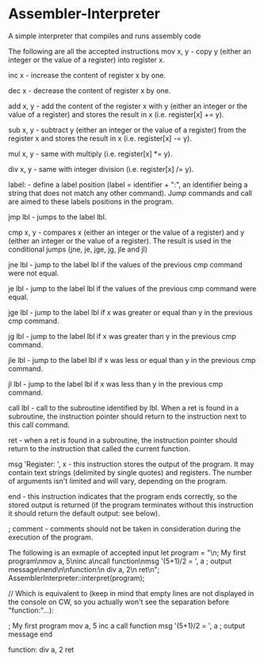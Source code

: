 # Assembler-Interpreter
A simple interpreter that compiles and runs assembly code

The following are all the accepted instructions
mov x, y - copy y (either an integer or the value of a register) into register x.

inc x - increase the content of register x by one.

dec x - decrease the content of register x by one.

add x, y - add the content of the register x with y (either an integer or the value of a register) and stores the result in x (i.e. register[x] += y).

sub x, y - subtract y (either an integer or the value of a register) from the register x and stores the result in x (i.e. register[x] -= y).

mul x, y - same with multiply (i.e. register[x] *= y).

div x, y - same with integer division (i.e. register[x] /= y).

label: - define a label position (label = identifier + ":", an identifier being a string that does not match any other command). Jump commands and call are aimed to 
these labels positions in the program.

jmp lbl - jumps to the label lbl.

cmp x, y - compares x (either an integer or the value of a register) and y (either an integer or the value of a register). The result is used in the conditional jumps (jne, je, jge, jg, jle and jl)

jne lbl - jump to the label lbl if the values of the previous cmp command were not equal.

je lbl - jump to the label lbl if the values of the previous cmp command were equal.

jge lbl - jump to the label lbl if x was greater or equal than y in the previous cmp command.

jg lbl - jump to the label lbl if x was greater than y in the previous cmp command.

jle lbl - jump to the label lbl if x was less or equal than y in the previous cmp command.

jl lbl - jump to the label lbl if x was less than y in the previous cmp command.

call lbl - call to the subroutine identified by lbl. When a ret is found in a subroutine, the instruction pointer should return to the instruction next to this call command.

ret - when a ret is found in a subroutine, the instruction pointer should return to the instruction that called the current function.

msg 'Register: ', x - this instruction stores the output of the program. It may contain text strings (delimited by single quotes) and registers. The number of arguments isn't limited and will vary, depending on the program.

end - this instruction indicates that the program ends correctly, so the stored output is returned (if the program terminates without this instruction it should return the default output: see below).

; comment - comments should not be taken in consideration during the execution of the program.



The following is an exmaple of accepted input
let program = "\n; My first program\nmov  a, 5\ninc  a\ncall function\nmsg  '(5+1)/2 = ', a    ; output message\nend\n\nfunction:\n    div  a, 2\n    ret\n";
AssemblerInterpreter::interpret(program);

// Which is equivalent to (keep in mind that empty lines are not displayed in the console on CW, so you actually won't see the separation before "function:"...):

; My first program
mov  a, 5
inc  a
call function
msg  '(5+1)/2 = ', a    ; output message
end

function:
    div  a, 2
    ret
